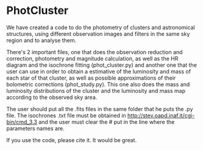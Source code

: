 # PhotCluster
We have created a code to do the photometry of clusters and astronomical structures, using different observation images and filters in the same sky region and to analyse them.

There's 2 important files, one that does the observation reduction and correction, photometry and magnitude calculation, as well as the HR diagram and the isochrone fitting (phot_cluster.py) and another one that the user can use in order to obtain a estimative of the luminosity and mass of each star of that cluster, as well as possible approximations of their bolometric corrections (phot_study.py). This one also does the mass and luminosity distributions of the cluster and the luminosity and mass map according to the observed sky area.

The user should put all the .fits files in the same folder that he puts the .py file. The isochrones .txt file must be obtained in http://stev.oapd.inaf.it/cgi-bin/cmd_3.3 and the user must clear the # put in the line where the parameters names are.

If you use the code, please cite it. It would be great. 
